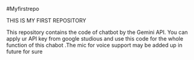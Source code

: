 #Myfirstrepo

THIS IS MY FIRST REPOSITORY

This  repository contains the code of chatbot by the Gemini API. You can apply ur API key from google studious and use this code for the whole function of this chabot .The mic for voice support may be added up in future for sure
